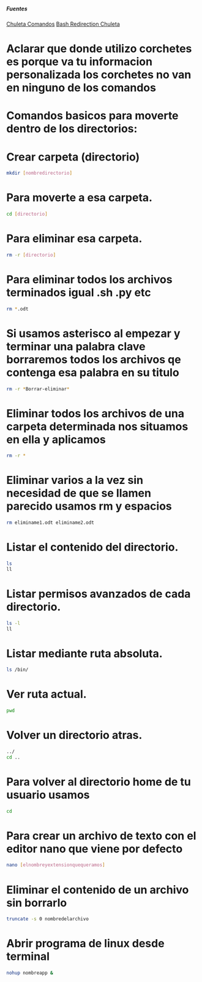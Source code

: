 ##### Fuentes
[Chuleta Comandos](https://ciberninjas.com/chuleta-comandos-linux/)
[Bash Redirection Chuleta](https://hack4u.io/wp-content/uploads/2022/05/bash-redirections-cheat-sheet.pdf)

# Aclarar que donde utilizo corchetes es porque va tu informacion personalizada los corchetes no van en ninguno de los comandos
# Comandos basicos para moverte dentro de los directorios:

# Crear carpeta (directorio)
```bash
mkdir [nombredirectorio]
```

# Para moverte a esa carpeta.
```bash
cd [directorio]
```

# Para eliminar esa carpeta.
```bash
rm -r [directorio]
```

# Para eliminar todos los archivos terminados igual .sh .py etc
```bash
rm *.odt
```

# Si usamos asterisco al empezar y terminar una palabra clave borraremos todos los archivos qe contenga esa palabra en su titulo
```bash
rm -r *Borrar-eliminar*
```

# Eliminar todos los archivos de una carpeta determinada nos situamos en ella y aplicamos
```bash
rm -r *
```

# Eliminar varios a la vez sin necesidad de que se llamen parecido usamos rm y espacios
```bash
rm eliminame1.odt eliminame2.odt
```

# Listar el contenido del directorio.
```bash
ls
ll
```

# Listar permisos avanzados de cada directorio.
```bash
ls -l
ll
```

# Listar mediante ruta absoluta.
```bash
ls /bin/
```


# Ver ruta actual.
```bash
pwd
```

# Volver un directorio atras.
```bash
../
cd ..
```

# Para volver al directorio home de tu usuario usamos
```bash
cd
```

# Para crear un archivo de texto con el editor nano que viene por defecto
```bash
nano [elnombreyextensionquequeramos]
```

# Eliminar el contenido de un archivo sin borrarlo
```bash
truncate -s 0 nombredelarchivo
```

# Abrir programa de linux desde terminal
```bash
nohup nombreapp &
```

